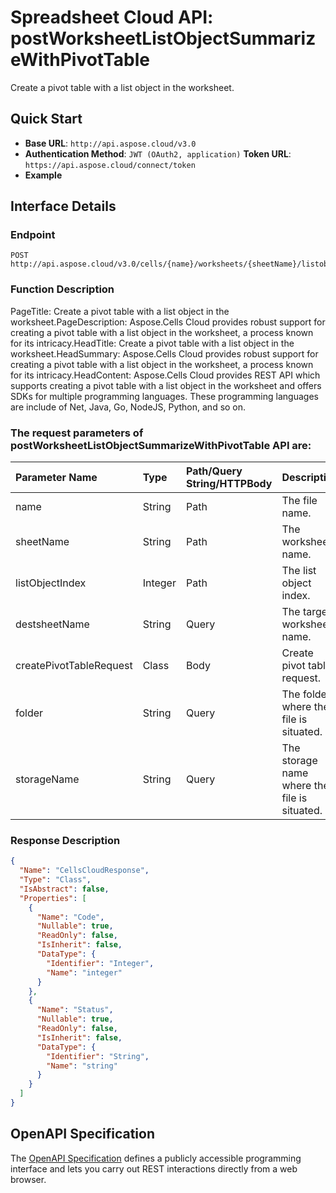 # **Spreadsheet Cloud API: postWorksheetListObjectSummarizeWithPivotTable**

Create a pivot table with a list object in the worksheet. 


## **Quick Start**

- **Base URL**: `http://api.aspose.cloud/v3.0`
- **Authentication Method**: `JWT (OAuth2, application)`  **Token URL**: `https://api.aspose.cloud/connect/token`
- **Example** 

## **Interface Details**

### **Endpoint** 

```
POST http://api.aspose.cloud/v3.0/cells/{name}/worksheets/{sheetName}/listobjects/{listObjectIndex}/SummarizeWithPivotTable
```
### **Function Description**
PageTitle: Create a pivot table with a list object in the worksheet.PageDescription: Aspose.Cells Cloud provides robust support for creating a pivot table with a list object in the worksheet, a process known for its intricacy.HeadTitle: Create a pivot table with a list object in the worksheet.HeadSummary: Aspose.Cells Cloud provides robust support for creating a pivot table with a list object in the worksheet, a process known for its intricacy.HeadContent: Aspose.Cells Cloud provides REST API which supports creating a pivot table with a list object in the worksheet and offers SDKs for multiple programming languages. These programming languages are include of Net, Java, Go, NodeJS, Python, and so on.

### The request parameters of **postWorksheetListObjectSummarizeWithPivotTable** API are: 

| Parameter Name | Type | Path/Query String/HTTPBody | Description | 
| :- | :- | :- |:- | 
|name|String|Path|The file name.|
|sheetName|String|Path|The worksheet name.|
|listObjectIndex|Integer|Path|The list object index.|
|destsheetName|String|Query|The target worksheet name.|
|createPivotTableRequest|Class|Body|Create pivot table request.|
|folder|String|Query|The folder where the file is situated.|
|storageName|String|Query|The storage name where the file is situated.|

### **Response Description**
```json
{
  "Name": "CellsCloudResponse",
  "Type": "Class",
  "IsAbstract": false,
  "Properties": [
    {
      "Name": "Code",
      "Nullable": true,
      "ReadOnly": false,
      "IsInherit": false,
      "DataType": {
        "Identifier": "Integer",
        "Name": "integer"
      }
    },
    {
      "Name": "Status",
      "Nullable": true,
      "ReadOnly": false,
      "IsInherit": false,
      "DataType": {
        "Identifier": "String",
        "Name": "string"
      }
    }
  ]
}
```


## OpenAPI Specification

The [OpenAPI Specification](https://reference.aspose.cloud/cells/#/ListObjectsController/PostWorksheetListObjectSummarizeWithPivotTable) defines a publicly accessible programming interface and lets you carry out REST interactions directly from a web browser.


